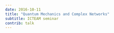 ```yaml
---
date: 2016-10-11
title: "Quantum Mechanics and Complex Networks"
subtitle: ICTEAM seminar
contrib: talk
---
```


